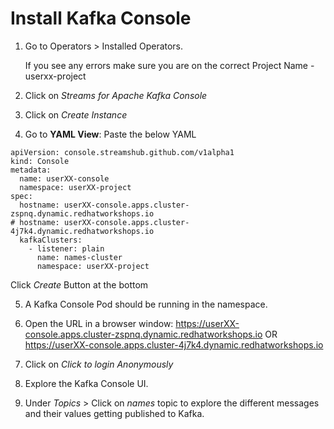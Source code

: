 # Install Kafka Console

1. Go to Operators > Installed Operators. 

	If you see any errors make sure you are on the correct Project Name - userxx-project

2. Click on *Streams for Apache Kafka Console*

3. Click on *Create Instance*

4. Go to **YAML View**:  Paste the below YAML
```
apiVersion: console.streamshub.github.com/v1alpha1
kind: Console
metadata:
  name: userXX-console
  namespace: userXX-project
spec:
  hostname: userXX-console.apps.cluster-zspnq.dynamic.redhatworkshops.io
# hostname: userXX-console.apps.cluster-4j7k4.dynamic.redhatworkshops.io
  kafkaClusters:
    - listener: plain
      name: names-cluster
      namespace: userXX-project
```
		  		  
   Click *Create* Button at the bottom
	
5. A Kafka Console Pod should be running in the namespace. 

6. Open the URL in a browser window:
https://userXX-console.apps.cluster-zspnq.dynamic.redhatworkshops.io
OR
https://userXX-console.apps.cluster-4j7k4.dynamic.redhatworkshops.io

8. Click on *Click to login Anonymously*

9. Explore the Kafka Console UI. 

10. Under *Topics* > Click on *names* topic to explore the different messages and their values getting published to Kafka. 


